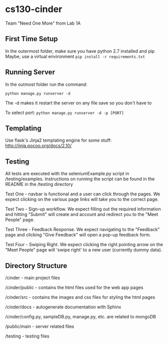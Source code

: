 # cs130-cinder
Team "Need One More" from Lab 1A

First Time Setup
-------------------
In the outermost folder, make sure you have python 2.7 installed and pip
Maybe, use a virtual environment
`pip install -r requirements.txt`

Running Server
------------------
In the outmost folder run the command:

`python manage.py runserver -d`

The -d makes it restart the server on any file save so you don't have to

To select port:
  `python manage.py runserver -d -p [PORT]`

Templating
-------------------
Use flask's Jinja2 templating engine for some stuff:
http://jinja.pocoo.org/docs/2.10/

Testing
-------------------
All tests are executed with the seleniumExample.py script in /testing/examples. Instructions on running the script can be found in the README in the /testing directory

Test One - navbar is functional and a user can click through the pages. We expect clicking on the various page links will take you to the correct page.

Test Two - Sign-up workflow. We expect filling out the required information and hitting "Submit" will create and account and redirect you to the "Meet People" page.

Test Three - Feedback Response. We expect navigating to the "Feedback" page and clicking "Give Feedback" will open a pop-up feedback form.


Test Four - Swiping Right. We expect clicking the right pointing arrow on the "Meet People" page will 'swipe right' to a new user (currently dummy data).

Directory Structure
-----------------------
/cinder - main project files

/cinder/public - contains the html files used for the web app pages

/cinder/src - contains the images and css files for styling the html pages

/cinder/docs - autogenerate documentation with Sphinx

/cinder/config.py, sampleDB.py, manage.py, etc. are related to mongoDB

/public/main - server related files

/testing - testing files
